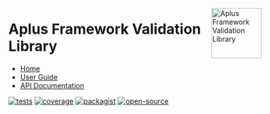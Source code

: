 <a href="https://github.com/aplus-framework/validation"><img src="https://raw.githubusercontent.com/aplus-framework/validation/master/guide/image.png" alt="Aplus Framework Validation Library" align="right" width="100"></a>

# Aplus Framework Validation Library

- [Home](https://aplus-framework.com/packages/validation)
- [User Guide](https://docs.aplus-framework.com/guides/libraries/validation/index.html)
- [API Documentation](https://docs.aplus-framework.com/packages/validation.html)

[![tests](https://github.com/aplus-framework/validation/actions/workflows/tests.yml/badge.svg)](https://github.com/aplus-framework/validation/actions/workflows/tests.yml)
[![coverage](https://coveralls.io/repos/github/aplus-framework/validation/badge.svg?branch=master)](https://coveralls.io/github/aplus-framework/validation?branch=master)
[![packagist](https://img.shields.io/packagist/v/aplus/validation)](https://packagist.org/packages/aplus/validation)
[![open-source](https://img.shields.io/badge/open--source-sponsor-magenta)](https://aplus-framework.com/sponsor)
